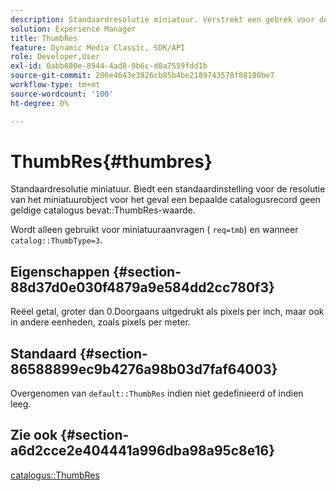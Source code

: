 ```yaml
---
description: Standaardresolutie miniatuur. Verstrekt een gebrek voor de duimnagelobjecten resolutie in het geval dat een bepaalde catalogusverslag geen geldige catalogus ThumbRes waarde bevat.
solution: Experience Manager
title: ThumbRes
feature: Dynamic Media Classic, SDK/API
role: Developer,User
exl-id: 0abb680e-8944-4ad8-9b6c-d0a7559fdd1b
source-git-commit: 206e4643e3926cb85b4be2189743578f88180be7
workflow-type: tm+mt
source-wordcount: '100'
ht-degree: 0%

---
```


# ThumbRes{#thumbres}

Standaardresolutie miniatuur. Biedt een standaardinstelling voor de resolutie van het miniatuurobject voor het geval een bepaalde catalogusrecord geen geldige catalogus bevat::ThumbRes-waarde.

Wordt alleen gebruikt voor miniatuuraanvragen ( `req=tmb`) en wanneer `catalog::ThumbType=3`.

## Eigenschappen {#section-88d37d0e030f4879a9e584dd2cc780f3}

Reëel getal, groter dan 0.Doorgaans uitgedrukt als pixels per inch, maar ook in andere eenheden, zoals pixels per meter.

## Standaard {#section-86588899ec9b4276a98b03d7faf64003}

Overgenomen van `default::ThumbRes` indien niet gedefinieerd of indien leeg.

## Zie ook {#section-a6d2cce2e404441a996dba98a95c8e16}

[catalogus::ThumbRes](../../../../../is-api/image-catalog/image-serving-api-ref/c-image-catalog-reference/c-image-svg-data-reference/c-image-data-reference/r-thumbres-cat.md#reference-eedb9991397347c3bed5bd0a785c4c69)
